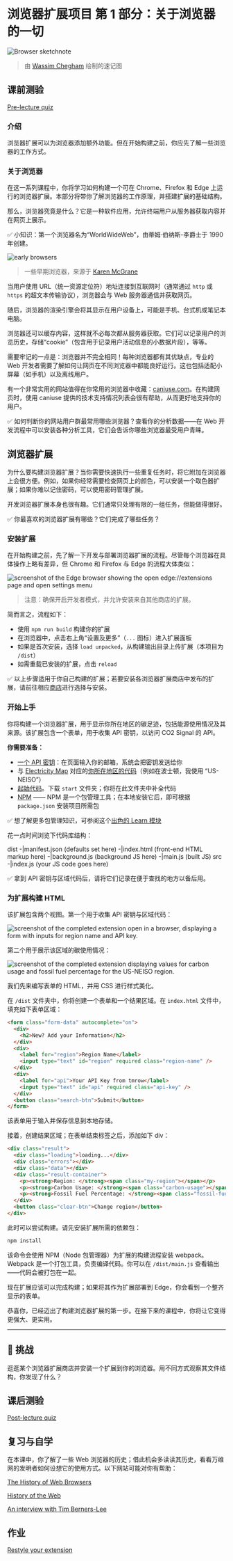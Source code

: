 # 浏览器扩展项目 第 1 部分：关于浏览器的一切

![Browser sketchnote](../../sketchnotes/browser.jpg)
> 由 [Wassim Chegham](https://dev.to/wassimchegham/ever-wondered-what-happens-when-you-type-in-a-url-in-an-address-bar-in-a-browser-3dob) 绘制的速记图

## 课前测验

[Pre-lecture quiz](https://ff-quizzes.netlify.app/web/quiz/23)

### 介绍

浏览器扩展可以为浏览器添加额外功能。但在开始构建之前，你应先了解一些浏览器的工作方式。

### 关于浏览器

在这一系列课程中，你将学习如何构建一个可在 Chrome、Firefox 和 Edge 上运行的浏览器扩展。本部分将带你了解浏览器的工作原理，并搭建扩展的基础结构。

那么，浏览器究竟是什么？它是一种软件应用，允许终端用户从服务器获取内容并在网页上展示。

✅ 小知识：第一个浏览器名为“WorldWideWeb”，由蒂姆·伯纳斯-李爵士于 1990 年创建。

![early browsers](images/earlybrowsers.jpg)
> 一些早期浏览器，来源于 [Karen McGrane](https://www.slideshare.net/KMcGrane/week-4-ixd-history-personal-computing)

当用户使用 URL（统一资源定位符）地址连接到互联网时（通常通过 `http` 或 `https` 的超文本传输协议），浏览器会与 Web 服务器通信并获取网页。

随后，浏览器的渲染引擎会将其显示在用户设备上，可能是手机、台式机或笔记本电脑。

浏览器还可以缓存内容，这样就不必每次都从服务器获取。它们可以记录用户的浏览历史，存储“cookie”（包含用于记录用户活动信息的小数据片段），等等。

需要牢记的一点是：浏览器并不完全相同！每种浏览器都有其优缺点，专业的 Web 开发者需要了解如何让网页在不同浏览器中都能良好运行。这也包括适配小屏幕（如手机）以及离线用户。

有一个非常实用的网站值得在你常用的浏览器中收藏：[caniuse.com](https://www.caniuse.com)。在构建网页时，使用 caniuse 提供的技术支持情况列表会很有帮助，从而更好地支持你的用户。

✅ 如何判断你的网站用户群最常用哪些浏览器？查看你的分析数据——在 Web 开发流程中可以安装各种分析工具，它们会告诉你哪些浏览器最受用户青睐。

## 浏览器扩展

为什么要构建浏览器扩展？当你需要快速执行一些重复任务时，将它附加在浏览器上会很方便。例如，如果你经常需要检查网页上的颜色，可以安装一个取色器扩展；如果你难以记住密码，可以使用密码管理扩展。

开发浏览器扩展本身也很有趣。它们通常只处理有限的一组任务，但能做得很好。

✅ 你最喜欢的浏览器扩展有哪些？它们完成了哪些任务？

### 安装扩展

在开始构建之前，先了解一下开发与部署浏览器扩展的流程。尽管每个浏览器在具体操作上略有差异，但 Chrome 和 Firefox 与 Edge 的流程大体类似：

![screenshot of the Edge browser showing the open edge://extensions page and open settings menu](images/install-on-edge.png)

> 注意：确保开启开发者模式，并允许安装来自其他商店的扩展。

简而言之，流程如下：

- 使用 `npm run build` 构建你的扩展
- 在浏览器中，点击右上角“设置及更多”（`...` 图标）进入扩展面板
- 如果是首次安装，选择 `load unpacked`，从构建输出目录上传扩展（本项目为 `/dist`）
- 如需重载已安装的扩展，点击 `reload`

✅ 以上步骤适用于你自己构建的扩展；若要安装各浏览器扩展商店中发布的扩展，请前往相应[商店](https://microsoftedge.microsoft.com/addons/Microsoft-Edge-Extensions-Home)进行选择与安装。

### 开始上手

你将构建一个浏览器扩展，用于显示你所在地区的碳足迹，包括能源使用情况及其来源。该扩展包含一个表单，用于收集 API 密钥，以访问 CO2 Signal 的 API。

**你需要准备：**

- [一个 API 密钥](https://www.co2signal.com/)：在页面输入你的邮箱，系统会把密钥发送给你
- 与 [Electricity Map](https://www.electricitymap.org/map) 对应的[你所在地区的代码](http://api.electricitymap.org/v3/zones)（例如在波士顿，我使用 “US-NEISO”）
- [起始代码](../start)。下载 `start` 文件夹；你将在此文件夹中补全代码
- [NPM](https://www.npmjs.com) —— NPM 是一个包管理工具；在本地安装它后，即可根据 `package.json` 安装项目所需包

✅ 想了解更多包管理知识，可参阅这个[出色的 Learn 模块](https://docs.microsoft.com/learn/modules/create-nodejs-project-dependencies/?WT.mc_id=academic-77807-sagibbon)

花一点时间浏览下代码库结构：

dist
    -|manifest.json (defaults set here)
    -|index.html (front-end HTML markup here)
    -|background.js (background JS here)
    -|main.js (built JS)
src
    -|index.js (your JS code goes here)

✅ 拿到 API 密钥与区域代码后，请将它们记录在便于查找的地方以备后用。

### 为扩展构建 HTML

该扩展包含两个视图。第一个用于收集 API 密钥与区域代码：

![screenshot of the completed extension open in a browser, displaying a form with inputs for region name and API key.](images/1.png)

第二个用于展示该区域的碳使用情况：

![screenshot of the completed extension displaying values for carbon usage and fossil fuel percentage for the US-NEISO region.](images/2.png)

我们先来编写表单的 HTML，并用 CSS 进行样式美化。

在 `/dist` 文件夹中，你将创建一个表单和一个结果区域。在 `index.html` 文件中，填充如下表单区域：

```HTML
<form class="form-data" autocomplete="on">
  <div>
    <h2>New? Add your Information</h2>
  </div>
  <div>
    <label for="region">Region Name</label>
    <input type="text" id="region" required class="region-name" />
  </div>
  <div>
    <label for="api">Your API Key from tmrow</label>
    <input type="text" id="api" required class="api-key" />
  </div>
  <button class="search-btn">Submit</button>
</form>
```

该表单用于输入并保存信息到本地存储。

接着，创建结果区域；在表单结束标签之后，添加如下 div：

```HTML
<div class="result">
  <div class="loading">loading...</div>
  <div class="errors"></div>
  <div class="data"></div>
  <div class="result-container">
    <p><strong>Region: </strong><span class="my-region"></span></p>
    <p><strong>Carbon Usage: </strong><span class="carbon-usage"></span></p>
    <p><strong>Fossil Fuel Percentage: </strong><span class="fossil-fuel"></span></p>
  </div>
  <button class="clear-btn">Change region</button>
</div>
```

此时可以尝试构建。请先安装扩展所需的依赖包：

```bash
npm install
```

该命令会使用 NPM（Node 包管理器）为扩展的构建流程安装 webpack。Webpack 是一个打包工具，负责编译代码。你可以在 `/dist/main.js` 查看输出——代码会被打包在一起。

现在扩展应该可以完成构建；如果将其作为扩展部署到 Edge，你会看到一个整齐显示的表单。

恭喜你，已经迈出了构建浏览器扩展的第一步。在接下来的课程中，你将让它变得更强大、更实用。

---

## 🚀 挑战

逛逛某个浏览器扩展商店并安装一个扩展到你的浏览器。用不同方式观察其文件结构，你发现了什么？

## 课后测验

[Post-lecture quiz](https://ff-quizzes.netlify.app/web/quiz/24)

## 复习与自学

在本课中，你了解了一些 Web 浏览器的历史；借此机会多读读其历史，看看万维网的发明者如何设想它的使用方式。以下网站可能对你有帮助：

[The History of Web Browsers](https://www.mozilla.org/firefox/browsers/browser-history/)

[History of the Web](https://webfoundation.org/about/vision/history-of-the-web/)

[An interview with Tim Berners-Lee](https://www.theguardian.com/technology/2019/mar/12/tim-berners-lee-on-30-years-of-the-web-if-we-dream-a-little-we-can-get-the-web-we-want)

## 作业

[Restyle your extension](assignment.md)
